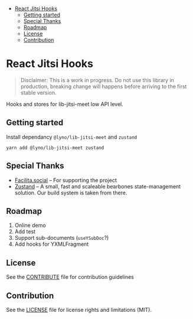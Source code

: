 <!-- START doctoc generated TOC please keep comment here to allow auto update -->
<!-- DON'T EDIT THIS SECTION, INSTEAD RE-RUN doctoc TO UPDATE -->


- [React Jitsi Hooks](#react-jitsi-hooks)
  - [Getting started](#getting-started)
  - [Special Thanks](#special-thanks)
  - [Roadmap](#roadmap)
  - [License](#license)
  - [Contribution](#contribution)

<!-- END doctoc generated TOC please keep comment here to allow auto update -->

# React Jitsi Hooks

> Disclaimer: This is a work in progress. Do not use this library in production,
> breaking change will happens before arriving to the first stable version.

Hooks and stores for lib-jitsi-meet low API level.

## Getting started

Install dependancy `@lyno/lib-jitsi-meet` and `zustand`

```
yarn add @lyno/lib-jitsi-meet zustand
```

## Special Thanks

- [Facilita.social](https://facilita.social) – For supporting the project
- [Zustand](https://github.com/pmndrs/zustand) – A small, fast and scaleable bearbones state-management solution. Our build system is taken from there.

## Roadmap

1. Online demo
2. Add test
3. Support sub-documents (`useYSubDoc`?)
4. Add hooks for YXMLFragment

## License

See the [CONTRIBUTE](CONTRIBUTE.md) file for contribution guidelines

## Contribution

See the [LICENSE](LICENSE.md) file for license rights and limitations (MIT).

